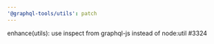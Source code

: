 ```yaml
---
'@graphql-tools/utils': patch
---
```


enhance(utils): use inspect from graphql-js instead of node:util #3324
